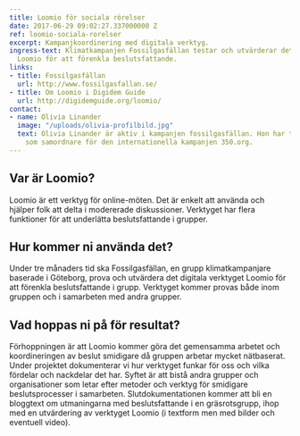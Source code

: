 ```yaml
---
title: Loomio för sociala rörelser
date: 2017-06-29 09:02:27.337000000 Z
ref: loomio-sociala-rorelser
excerpt: Kampanjkoordinering med digitala verktyg.
ingress-text: Klimatkampanjen Fossilgasfällan testar och utvärderar det digitala verktyget
  Loomio för att förenkla beslutsfattande.
links:
- title: Fossilgasfällan
  url: http://www.fossilgasfallan.se/
- title: Om Loomio i Digidem Guide
  url: http://digidemguide.org/loomio/
contact:
- name: Olivia Linander
  image: "/uploads/olivia-profilbild.jpg"
  text: Olivia Linander är aktiv i kampanjen fossilgasfällan. Hon har tidigare jobbat
    som samordnare för den internationella kampanjen 350.org.
---
```


## Var är Loomio?
Loomio är ett verktyg för online-möten. Det är enkelt att använda och hjälper folk att delta i modererade diskussioner. Verktyget har flera funktioner för att underlätta beslutsfattande i grupper.

## Hur kommer ni använda det?
Under tre månaders tid ska Fossilgasfällan, en grupp klimatkampanjare baserade i Göteborg, prova och utvärdera det digitala verktyget Loomio för att förenkla beslutsfattande i grupp. Verktyget kommer provas både inom gruppen och i samarbeten med andra grupper.

## Vad hoppas ni på för resultat?
Förhoppningen är att Loomio kommer göra det gemensamma arbetet och koordineringen av beslut smidigare då gruppen arbetar mycket nätbaserat. Under projektet dokumenterar vi hur verktyget funkar för oss och vilka fördelar och nackdelar det har. Syftet är att bistå andra grupper och organisationer som letar efter metoder och verktyg för smidigare beslutsprocesser i samarbeten.
Slutdokumentationen kommer att bli en bloggtext om utmaningarna med beslutsfattande i en gräsrotsgrupp, ihop med en utvärdering av verktyget Loomio (i textform men med bilder och eventuell video).
